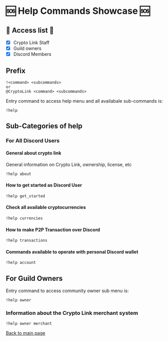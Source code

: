 # :sos: Help Commands Showcase :sos:

## :key: Access list :key:
- [X] Crypto Link Staff 
- [X] Guild owners
- [X] Discord Members

## Prefix
```text
!<command> <subcommands>
or
@CryptoLink <command> <subcommands>
```

Entry command to access help menu and all availabale sub-commands is:

```text
!help
```

## Sub-Categories of help

### For All Discord Users
#### General about crypto link
General information on Crypto Link, ownership, license, etc
```text
!help about
```

#### How to get started as Discord User
```text
!help get_started
```

#### Check all available cryptocurrencies
```text
!help currencies
```

#### How to make P2P Transaction over Discord 
```text
!help transactions
```

#### Commands available to operate with personal Discord wallet
```text
!help account
```

## For Guild Owners
Entry command to access community owner sub menu is:
```text
!help owner
```

### Information about the Crypto Link merchant system
```text
!help owner merchant
```
[Back to main page](README.md)
